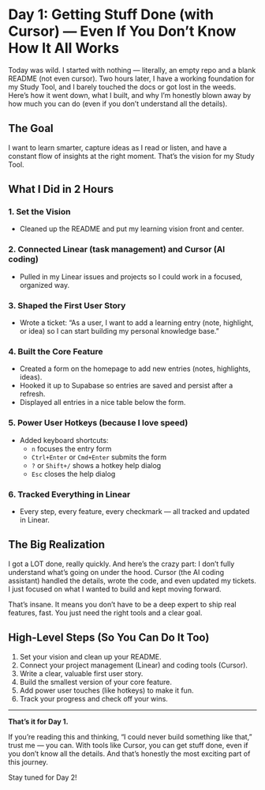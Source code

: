 # Day 1: Getting Stuff Done (with Cursor) — Even If You Don’t Know How It All Works

Today was wild. I started with nothing — literally, an empty repo and a blank README (not even cursor). Two hours later, I have a working foundation for my Study Tool, and I barely touched the docs or got lost in the weeds. Here’s how it went down, what I built, and why I’m honestly blown away by how much you can do (even if you don’t understand all the details).

## The Goal
I want to learn smarter, capture ideas as I read or listen, and have a constant flow of insights at the right moment. That’s the vision for my Study Tool.

## What I Did in 2 Hours

### 1. Set the Vision
- Cleaned up the README and put my learning vision front and center.

### 2. Connected Linear (task management) and Cursor (AI coding)
- Pulled in my Linear issues and projects so I could work in a focused, organized way.

### 3. Shaped the First User Story
- Wrote a ticket: “As a user, I want to add a learning entry (note, highlight, or idea) so I can start building my personal knowledge base.”

### 4. Built the Core Feature
- Created a form on the homepage to add new entries (notes, highlights, ideas).
- Hooked it up to Supabase so entries are saved and persist after a refresh.
- Displayed all entries in a nice table below the form.

### 5. Power User Hotkeys (because I love speed)
- Added keyboard shortcuts:
  - `n` focuses the entry form
  - `Ctrl+Enter` or `Cmd+Enter` submits the form
  - `?` or `Shift+/` shows a hotkey help dialog
  - `Esc` closes the help dialog

### 6. Tracked Everything in Linear
- Every step, every feature, every checkmark — all tracked and updated in Linear.

## The Big Realization
I got a LOT done, really quickly. And here’s the crazy part: I don’t fully understand what’s going on under the hood. Cursor (the AI coding assistant) handled the details, wrote the code, and even updated my tickets. I just focused on what I wanted to build and kept moving forward.

That’s insane. It means you don’t have to be a deep expert to ship real features, fast. You just need the right tools and a clear goal.

## High-Level Steps (So You Can Do It Too)
1. Set your vision and clean up your README.
2. Connect your project management (Linear) and coding tools (Cursor).
3. Write a clear, valuable first user story.
4. Build the smallest version of your core feature.
5. Add power user touches (like hotkeys) to make it fun.
6. Track your progress and check off your wins.

---

**That’s it for Day 1.**

If you’re reading this and thinking, “I could never build something like that,” trust me — you can. With tools like Cursor, you can get stuff done, even if you don’t know all the details. And that’s honestly the most exciting part of this journey.

Stay tuned for Day 2! 